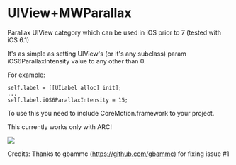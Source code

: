UIView+MWParallax
=================

Parallax UIView category which can be used in iOS prior to 7 (tested with iOS 6.1)

It's as simple as setting UIView's (or it's any subclass) param iOS6ParallaxIntensity value to any other than 0.

For example:

    self.label = [[UILabel alloc] init];
    ...
    self.label.iOS6ParallaxIntensity = 15;

To use this you need to include CoreMotion.framework to your project.

This currently works only with ARC!

<img src="http://imageshack.us/a/img51/2786/84h.gif"/>

Credits:
Thanks to gbammc (https://github.com/gbammc) for fixing issue #1
